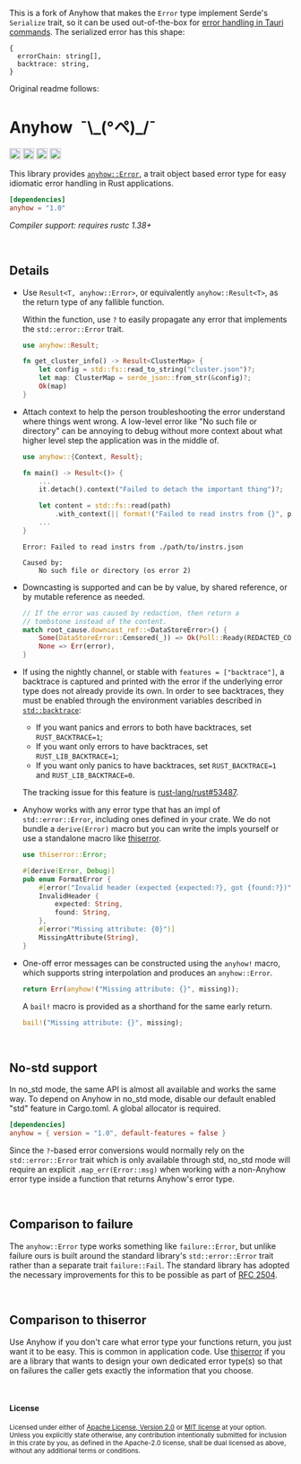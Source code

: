 This is a fork of Anyhow that makes the `Error` type implement Serde's `Serialize` trait, so it can be used
out-of-the-box for [error handling in Tauri commands](https://tauri.app/v1/guides/features/command/#error-handling). The
serialized error has this shape:

```
{
  errorChain: string[],
  backtrace: string,
}
```

Original readme follows:

Anyhow&ensp;¯\\\_(°ペ)\_/¯
==========================

[<img alt="github" src="https://img.shields.io/badge/github-dtolnay/anyhow-8da0cb?style=for-the-badge&labelColor=555555&logo=github" height="20">](https://github.com/dtolnay/anyhow)
[<img alt="crates.io" src="https://img.shields.io/crates/v/anyhow.svg?style=for-the-badge&color=fc8d62&logo=rust" height="20">](https://crates.io/crates/anyhow)
[<img alt="docs.rs" src="https://img.shields.io/badge/docs.rs-anyhow-66c2a5?style=for-the-badge&labelColor=555555&logo=docs.rs" height="20">](https://docs.rs/anyhow)
[<img alt="build status" src="https://img.shields.io/github/workflow/status/dtolnay/anyhow/CI/master?style=for-the-badge" height="20">](https://github.com/dtolnay/anyhow/actions?query=branch%3Amaster)

This library provides [`anyhow::Error`][Error], a trait object based error type
for easy idiomatic error handling in Rust applications.

[Error]: https://docs.rs/anyhow/1.0/anyhow/struct.Error.html

```toml
[dependencies]
anyhow = "1.0"
```

*Compiler support: requires rustc 1.38+*

<br>

## Details

- Use `Result<T, anyhow::Error>`, or equivalently `anyhow::Result<T>`, as the
  return type of any fallible function.

  Within the function, use `?` to easily propagate any error that implements the
  `std::error::Error` trait.

  ```rust
  use anyhow::Result;

  fn get_cluster_info() -> Result<ClusterMap> {
      let config = std::fs::read_to_string("cluster.json")?;
      let map: ClusterMap = serde_json::from_str(&config)?;
      Ok(map)
  }
  ```

- Attach context to help the person troubleshooting the error understand where
  things went wrong. A low-level error like "No such file or directory" can be
  annoying to debug without more context about what higher level step the
  application was in the middle of.

  ```rust
  use anyhow::{Context, Result};

  fn main() -> Result<()> {
      ...
      it.detach().context("Failed to detach the important thing")?;

      let content = std::fs::read(path)
          .with_context(|| format!("Failed to read instrs from {}", path))?;
      ...
  }
  ```

  ```console
  Error: Failed to read instrs from ./path/to/instrs.json

  Caused by:
      No such file or directory (os error 2)
  ```

- Downcasting is supported and can be by value, by shared reference, or by
  mutable reference as needed.

  ```rust
  // If the error was caused by redaction, then return a
  // tombstone instead of the content.
  match root_cause.downcast_ref::<DataStoreError>() {
      Some(DataStoreError::Censored(_)) => Ok(Poll::Ready(REDACTED_CONTENT)),
      None => Err(error),
  }
  ```

- If using the nightly channel, or stable with `features = ["backtrace"]`, a
  backtrace is captured and printed with the error if the underlying error type
  does not already provide its own. In order to see backtraces, they must be
  enabled through the environment variables described in [`std::backtrace`]:

  - If you want panics and errors to both have backtraces, set
    `RUST_BACKTRACE=1`;
  - If you want only errors to have backtraces, set `RUST_LIB_BACKTRACE=1`;
  - If you want only panics to have backtraces, set `RUST_BACKTRACE=1` and
    `RUST_LIB_BACKTRACE=0`.

  The tracking issue for this feature is [rust-lang/rust#53487].

  [`std::backtrace`]: https://doc.rust-lang.org/std/backtrace/index.html#environment-variables
  [rust-lang/rust#53487]: https://github.com/rust-lang/rust/issues/53487

- Anyhow works with any error type that has an impl of `std::error::Error`,
  including ones defined in your crate. We do not bundle a `derive(Error)` macro
  but you can write the impls yourself or use a standalone macro like
  [thiserror].

  ```rust
  use thiserror::Error;

  #[derive(Error, Debug)]
  pub enum FormatError {
      #[error("Invalid header (expected {expected:?}, got {found:?})")]
      InvalidHeader {
          expected: String,
          found: String,
      },
      #[error("Missing attribute: {0}")]
      MissingAttribute(String),
  }
  ```

- One-off error messages can be constructed using the `anyhow!` macro, which
  supports string interpolation and produces an `anyhow::Error`.

  ```rust
  return Err(anyhow!("Missing attribute: {}", missing));
  ```

  A `bail!` macro is provided as a shorthand for the same early return.

  ```rust
  bail!("Missing attribute: {}", missing);
  ```

<br>

## No-std support

In no_std mode, the same API is almost all available and works the same way. To
depend on Anyhow in no_std mode, disable our default enabled "std" feature in
Cargo.toml. A global allocator is required.

```toml
[dependencies]
anyhow = { version = "1.0", default-features = false }
```

Since the `?`-based error conversions would normally rely on the
`std::error::Error` trait which is only available through std, no_std mode will
require an explicit `.map_err(Error::msg)` when working with a non-Anyhow error
type inside a function that returns Anyhow's error type.

<br>

## Comparison to failure

The `anyhow::Error` type works something like `failure::Error`, but unlike
failure ours is built around the standard library's `std::error::Error` trait
rather than a separate trait `failure::Fail`. The standard library has adopted
the necessary improvements for this to be possible as part of [RFC 2504].

[RFC 2504]: https://github.com/rust-lang/rfcs/blob/master/text/2504-fix-error.md

<br>

## Comparison to thiserror

Use Anyhow if you don't care what error type your functions return, you just
want it to be easy. This is common in application code. Use [thiserror] if you
are a library that wants to design your own dedicated error type(s) so that on
failures the caller gets exactly the information that you choose.

[thiserror]: https://github.com/dtolnay/thiserror

<br>

#### License

<sup>
Licensed under either of <a href="LICENSE-APACHE">Apache License, Version
2.0</a> or <a href="LICENSE-MIT">MIT license</a> at your option.
</sup>

<br>

<sub>
Unless you explicitly state otherwise, any contribution intentionally submitted
for inclusion in this crate by you, as defined in the Apache-2.0 license, shall
be dual licensed as above, without any additional terms or conditions.
</sub>

